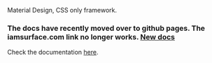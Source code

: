 Material Design, CSS only framework.

### The docs have recently moved over to github pages. The iamsurface.com link no longer works. [New docs](http://mildrenben.github.io/surface)

Check the documentation [here](http://mildrenben.github.io/surface).
